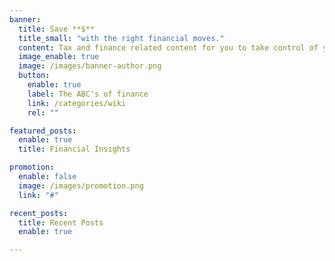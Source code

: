 ```yaml
---
banner:
  title: Save **$**
  title_small: "with the right financial moves."
  content: Tax and finance related content for you to take control of your financial life.
  image_enable: true
  image: /images/banner-author.png
  button:
    enable: true
    label: The ABC's of finance
    link: /categories/wiki
    rel: ""

featured_posts:
  enable: true
  title: Financial Insights

promotion:
  enable: false
  image: /images/promotion.png
  link: "#"

recent_posts:
  title: Recent Posts
  enable: true

---
```

